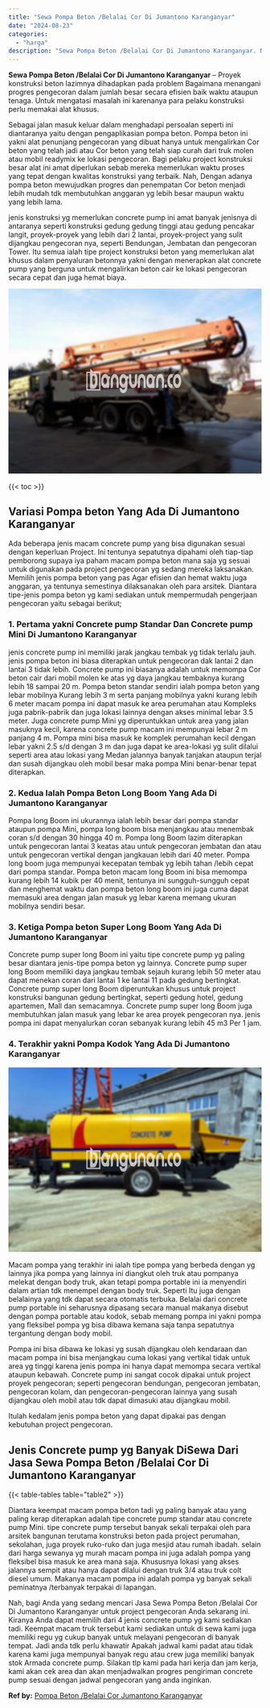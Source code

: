 ```yaml
---
title: "Sewa Pompa Beton /Belalai Cor Di Jumantono Karanganyar"
date: "2024-08-23"
categories: 
  - "harga"
description: "Sewa Pompa Beton /Belalai Cor Di Jumantono Karanganyar. Nah, bagi Anda yang sedang mencari Jasa Sewa Pompa Beton /Belalai Cor Di Jumantono Karanganyar untuk..."
---
```


**Sewa Pompa Beton /Belalai Cor Di Jumantono Karanganyar** – Proyek konstruksi beton lazimnya dihadapkan pada problem Bagaimana menangani progres pengecoran dalam jumlah besar secara efisien baik waktu ataupun tenaga. Untuk mengatasi masalah ini karenanya para pelaku konstruksi perlu memakai alat khusus.

Sebagai jalan masuk keluar dalam menghadapi persoalan seperti ini diantaranya yaitu dengan pengaplikasian pompa beton. Pompa beton ini yakni alat penunjang pengecoran yang dibuat hanya untuk mengalirkan Cor beton yang telah jadi atau Cor beton yang telah siap curah dari truk molen atau mobil readymix ke lokasi pengecoran. Bagi pelaku project konstruksi besar alat ini amat diperlukan sebab mereka memerlukan waktu proses yang tepat dengan kwalitas konstruksi yang terbaik. Nah, Dengan adanya pompa beton mewujudkan progres dan penempatan Cor beton menjadi lebih mudah tdk membutuhkan anggaran yg lebih besar maupun waktu yang lebih lama.

jenis konstruksi yg memerlukan concrete pump ini amat banyak jenisnya di antaranya seperti konstruksi gedung gedung tinggi atau gedung pencakar langit, proyek-proyek yang lebih dari 2 lantai, proyek-project yang sulit dijangkau pengecoran nya, seperti Bendungan, Jembatan dan pengecoran Tower. Itu semua ialah tipe project konstruksi beton yang memerlukan alat khusus dalam penyaluran betonnya yakni dengan menerapkan alat concrete pump yang berguna untuk mengalirkan beton cair ke lokasi pengecoran secara cepat dan juga hemat biaya.

![Sewa Pompa Beton /Belalai Cor Di Jumantono Karanganyar](/images/sewa-concrete-pump-40.png)

{{< toc >}}

## Variasi Pompa beton Yang Ada Di Jumantono Karanganyar

Ada beberapa jenis macam concrete pump yang bisa digunakan sesuai dengan keperluan Project. Ini tentunya sepatutnya dipahami oleh tiap-tiap pemborong supaya iya paham macam pompa beton mana saja yg sesuai untuk digunakan pada project pengecoran yg sedang mereka laksanakan. Memilih jenis pompa beton yang pas Agar efisien dan hemat waktu juga anggaran, ya tentunya semestinya dilaksanakan oleh para arsitek. Diantara tipe-jenis pompa beton yg kami sediakan untuk mempermudah pengerjaan pengecoran yaitu sebagai berikut;

### 1\. Pertama yakni Concrete pump Standar Dan Concrete pump Mini Di Jumantono Karanganyar

jenis concrete pump ini memiliki jarak jangkau tembak yg tidak terlalu jauh. jenis pompa beton ini biasa diterapkan untuk pengecoran dak lantai 2 dan lantai 3 tidak lebih. Concrete pump ini biasanya adalah untuk memompa Cor beton cair dari mobil molen ke atas yg daya jangkau tembaknya kurang lebih 18 sampai 20 m. Pompa beton standar sendiri ialah pompa beton yang lebar mobilnya Kurang lebih 3 m serta panjang mobilnya yakni kurang lebih 6 meter macam pompa ini dapat masuk ke area perumahan atau Kompleks juga pabrik-pabrik dan juga lokasi lainnya dengan akses minimal lebar 3.5 meter. Juga concrete pump Mini yg diperuntukkan untuk area yang jalan masuknya kecil, karena concrete pump macam ini mempunyai lebar 2 m panjang 4 m. Pompa mini bisa masuk ke komplek perumahan kecil dengan lebar yakni 2.5 s/d dengan 3 m dan juga dapat ke area-lokasi yg sulit dilalui seperti area atau lokasi yang Medan jalannya banyak tanjakan ataupun terjal dan susah dijangkau oleh mobil besar maka pompa Mini benar-benar tepat diterapkan.

### 2\. Kedua Ialah Pompa Beton Long Boom Yang Ada Di Jumantono Karanganyar

Pompa long Boom ini ukurannya ialah lebih besar dari pompa standar ataupun pompa Mini, pompa long boom bisa menjangkau atau menembak coran s/d dengan 30 hingga 40 m. Pompa long Boom lazim diterapkan untuk pengecoran lantai 3 keatas atau untuk pengecoran jembatan dan atau untuk pengecoran vertikal dengan jangkauan lebih dari 40 meter. Pompa long boom juga mempunyai kecepatan tembak yg lebih tahan /lebih cepat dari pompa standar. Pompa beton macam long Boom ini bisa memompa kurang lebih 14 kubik per 40 menit, tentunya ini sungguh-sungguh cepat dan menghemat waktu dan pompa beton long boom ini juga cuma dapat memasuki area dengan jalan masuk yg lebar karena memang ukuran mobilnya sendiri besar.

### 3\. Ketiga Pompa beton Super Long Boom Yang Ada Di Jumantono Karanganyar

Concrete pump super long Boom ini yaitu tipe concrete pump yg paling besar diantara jenis-tipe pompa beton yg lainnya. Concrete pump super long Boom memiliki daya jangkau tembak sejauh kurang lebih 50 meter atau dapat menekan coran dari lantai 1 ke lantai 11 pada gedung bertingkat. Concrete pump super long Boom diperuntukan khusus untuk project konstruksi bangunan gedung bertingkat, seperti gedung hotel, gedung apartemen, Mall dan semacamnya. Concrete pump super long Boom juga membutuhkan jalan masuk yang lebar ke area proyek pengecoran nya. jenis pompa ini dapat menyalurkan coran sebanyak kurang lebih 45 m3 Per 1 jam.

### 4\. Terakhir yakni Pompa Kodok Yang Ada Di Jumantono Karanganyar

![Sewa Pompa Beton /Belalai Cor Di Jumantono Karanganyar](/images/sewa-concrete-pump-09.png)

Macam pompa yang terakhir ini ialah tipe pompa yang berbeda dengan yg lainnya jika pompa yang lainnya ini diangkut oleh truk atau pompanya melekat dengan body truk, akan tetapi pompa portable ini ia menyendiri dalam artian tdk menempel dengan body truk. Seperti Itu juga dengan belalainya yang tdk dapat secara otomatis terbuka. Belalai dari concrete pump portable ini seharusnya dipasang secara manual makanya disebut dengan pompa portable atau kodok, sebab memang pompa ini yakni pompa yang fleksibel pompa yg bisa dibawa kemana saja tanpa sepatutnya tergantung dengan body mobil.

Pompa ini bisa dibawa ke lokasi yg susah dijangkau oleh kendaraan dan macam pompa ini bisa menjangkau cuma lokasi yang vertikal tidak untuk area yg tinggi karena jenis pompa ini hanya dapat memompa secara vertikal ataupun kebawah. Concrete pump ini sangat cocok dipakai untuk project proyek pengecoran; seperti pengecoran bendungan, pengecoran jembatan, pengecoran kolam, dan pengecoran-pengecoran lainnya yang susah dijangkau oleh mobil atau tdk dapat dimasuki atau dijangkau mobil.

Itulah kedalam jenis pompa beton yang dapat dipakai pas dengan kebutuhan project pengecoran.

## Jenis Concrete pump yg Banyak DiSewa Dari Jasa Sewa Pompa Beton /Belalai Cor Di Jumantono Karanganyar

{{< table-tables table="table2" >}}

Diantara keempat macam pompa beton tadi yg paling banyak atau yang paling kerap diterapkan adalah tipe concrete pump standar atau concrete pump Mini. tipe concrete pump tersebut banyak sekali terpakai oleh para arsitek bangunan terutama konstruksi beton pada project perumahan, sekolahan, juga proyek ruko-ruko dan juga mesjid atau rumah ibadah. selain dari harga sewanya yg murah macam pompa ini juga adalah pompa yang fleksibel bisa masuk ke area mana saja. Khususnya lokasi yang akses jalannya sempit atau hanya dapat dilalui dengan truk 3/4 atau truk colt diesel umum. Makanya macam pompa ini adalah pompa yg banyak sekali peminatnya /terbanyak terpakai di lapangan.

Nah, bagi Anda yang sedang mencari Jasa Sewa Pompa Beton /Belalai Cor Di Jumantono Karanganyar untuk project pengecoran Anda sekarang ini. Kiranya Anda dapat memilih dari 4 jenis concrete pump yg kami sediakan tadi. Keempat macam truk tersebut kami sediakan untuk di sewa kami juga memiliki regu yg cukup banyak untuk melayani pengecoran di banyak tempat. Jadi anda tdk perlu khawatir Apakah jadwal kami padat atau tidak karena kami juga mempunyai banyak regu atau crew juga memiliki banyak stok Armada concrete pump. Silakan tlp kami pada hari kerja dan jam kerja, kami akan cek area dan akan menjadwalkan progres pengiriman concrete pump sesuai dengan jadwal pengecoran yang anda inginkan.

**Ref by:** [Pompa Beton /Belalai Cor Jumantono Karanganyar](https://id.wikipedia.org/wiki/Pompa)
